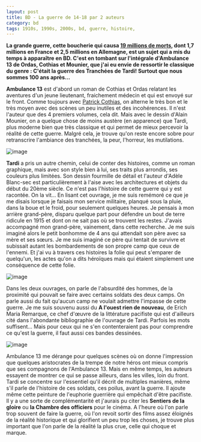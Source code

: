 ```yaml
---
layout: post
title: BD - La guerre de 14-18 par 2 auteurs
category: bd
tags: 1910s, 1990s, 2000s, bd, guerre, histoire, 
---
```

**La grande guerre, cette boucherie qui causa <a href="https://fr.wikipedia.org/wiki/Pertes_humaines_de_la_Première_Guerre_mondiale#Pertes_par_pays">19 millions de morts</a>, dont 1,7 millions en France et 2,5 millions en Allemagne, est un sujet qui a mis du temps à apparaître en BD. C'est en tombant sur l'intégrale d'Ambulance 13 de Ordas, Cothias et Mounier, que j'ai eu envie de ressortir le classique du genre : C'était la guerre des Tranchées de Tardi! Surtout que nous sommes 100 ans après...**

**Ambulance 13** est d'abord un roman de Cothias et Ordas relatant les aventures d'un jeune lieutenant, fraichement médecin et qui est envoyé sur le front. Comme toujours avec <a href="https://cheziceman.wordpress.com/2017/06/08/bd-les-eaux-de-mortelune-de-cothias-et-adamov/">Patrick Cothias</a>, on alterne le très bon et le très moyen avec des scènes un peu inutiles et des incohérences. Il n'est l'auteur que des 4 premiers volumes, cela dit. Mais avec le dessin d'Alain Mounier, on a quelque chose de moins austère (en apparence) que Tardi, plus moderne bien que très classique et qui permet de mieux percevoir la réalité de cette guerre. Malgré cela, je trouve qu'on reste encore sobre pour retranscrire l'ambiance des tranchées, la peur, l'horreur, les mutilations.

![image](https://filedn.eu/llqi9IBxlYouGRXYG2xlROb/img/2017/ambulance13.png)

**Tardi** a pris un autre chemin, celui de conter des histoires, comme un roman graphique, mais avec son style bien à lui, ses traits plus arrondis, ses couleurs plus limitées. Son dessin fourmille de détail et l'auteur d'Adèle Blanc-sec est particulièrement à l'aise avec les architectures et objets du début du 20ème siècle. Ce n'est pas l'histoire de cette guerre qui y est racontée. On la vit... En lisant cet ouvrage, je me suis remémoré ce que je me disais lorsque je faisais mon service militaire, planqué sous la pluie, dans la boue et le froid, pour seulement quelques heures. Je pensais à mon arrière grand-père, disparu quelque part pour défendre un bout de terre ridicule en 1915 et dont on ne sait pas où se trouvent les restes. J'avais accompagné mon grand-père, vainement, dans cette recherche. Je me suis imaginé alors le petit bonhomme de 4 ans qui attendait son père avec sa mère et ses sœurs. Je me suis imaginé ce père qui tentait de survivre et subissait autant les bombardements de son propre camp que ceux de l'ennemi. Et j'ai vu à travers ces histoires la folie qui peut s'emparer de quelqu'un, les actes qu'on a dits héroïques mais qui étaient simplement une conséquence de cette folie.

![image](https://filedn.eu/llqi9IBxlYouGRXYG2xlROb/img/2017/tardi1.jpg)

Dans les deux ouvrages, on parle de l'absurdité des hommes, de la proximité qui pouvait se faire avec certains soldats des deux camps. On parle aussi du fait qu'aucun camp ne voulait admettre l'impasse de cette guerre. Je me suis souvenu aussi du **A l'ouest rien de nouveau**, de Erich Maria Remarque, ce chef d'œuvre de la littérature pacifiste qui est d'ailleurs cité dans l'abondante bibliographie de l'ouvrage de Tardi. Parfois les mots suffisent... Mais pour ceux qui ne s'en contenteraient pas pour comprendre ce qu'est la guerre, il faut aussi ces bandes dessinées.

![image](https://filedn.eu/llqi9IBxlYouGRXYG2xlROb/img/2017/tardi2.jpg)

Ambulance 13 me dérange pour quelques scènes où on donne l'impression que quelques aristocrates de la trempe de notre héros ont mieux compris que ses compagnons de l'Ambulance 13. Mais en même temps, les auteurs essayent de montrer ce qui se passe ailleurs, dans les villes, loin du front. Tardi se concentre sur l'essentiel qu'il décrit de multiples manières, même s'il parle de l'histoire de ces soldats, ces poilus, avant la guerre. Il ajoute même cette peinture de l'euphorie guerrière qui empêchait d'être pacifiste. Il y a une sorte de complémentarité et j'aurais pu citer les **Sentiers de la gloire** ou **la Chambre des officiers** pour le cinéma. A l'heure où l'on parle trop souvent de faire la guerre, où l'on revoit sortir des films assez éloignés de la réalité historique et qui glorifient un peu trop les choses, je trouve plus important que l'on parle de la réalité la plus crue, celle qui choque et marque.
